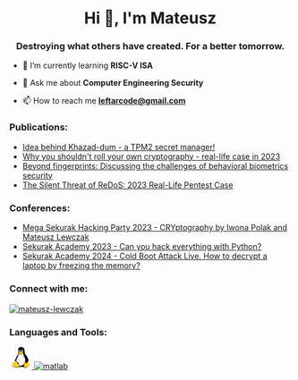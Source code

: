 <h1 align="center">Hi 👋, I'm Mateusz</h1>
<h3 align="center">Destroying what others have created. For a better tomorrow.</h3>

- 🌱 I’m currently learning **RISC-V ISA**

- 💬 Ask me about **Computer Engineering Security**

- 📫 How to reach me **leftarcode@gmail.com**
<h3 align="left">Publications:</h3>
<ul>
    <li>
        <a href="https://pagedout.institute/download/PagedOut_003_beta1.pdf#page=32">Idea behind Khazad-dum - a TPM2 secret manager!</a>
    </li>
    <li>
        <a href="https://www.securitum.com/why_you_shouldnt_roll_your_own_cryptography_-_real-life_case_in_2023.html">Why you shouldn't roll your own cryptography - real-life case in 2023</a>
    </li>
    <li>
        <a href="https://www.securitum.com/the_challenges_of_behavioral_biometrics_security.html">Beyond fingerprints: Discussing the challenges of behavioral biometrics security</a>
    </li>
    <li>
        <a href="https://www.securitum.com/the_silent_threat_of_redos.html">The Silent Threat of ReDoS: 2023 Real-Life Pentest Case</a>
    </li>
</ul>

<h3 align="left">Conferences:</h3>
<ul>
    <li>
        <a href="https://sklep.securitum.pl/mega-sekurak-hacking-party-22-maja-2023">Mega Sekurak Hacking Party 2023 - CRYptography by Iwona Polak and Mateusz Lewczak</a>
    </li>
    <li>
        <a href="https://sklep.securitum.pl/python-hacking">Sekurak Academy 2023 - Can you hack everything with Python?</a>
    </li>
    <li>
        <a href="https://sklep.securitum.pl/atak-cold-boot-na-zywo">Sekurak Academy 2024 - Cold Boot Attack Live. How to decrypt a laptop by freezing the memory?</a>
    </li>
</ul>


<h3 align="left">Connect with me:</h3>
<p align="left">
<a href="https://linkedin.com/in/mateusz-lewczak" target="blank"><img align="center" src="https://raw.githubusercontent.com/rahuldkjain/github-profile-readme-generator/master/src/images/icons/Social/linked-in-alt.svg" alt="mateusz-lewczak" height="30" width="40" /></a>
</p>

<h3 align="left">Languages and Tools:</h3>
<p align="left"> <a href="https://www.linux.org/" target="_blank" rel="noreferrer"> <img src="https://raw.githubusercontent.com/devicons/devicon/master/icons/linux/linux-original.svg" alt="linux" width="40" height="40"/> </a> <a href="https://www.mathworks.com/" target="_blank" rel="noreferrer"> <img src="https://upload.wikimedia.org/wikipedia/commons/2/21/Matlab_Logo.png" alt="matlab" width="40" height="40"/> </a> </p>

